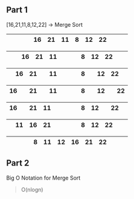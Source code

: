 ## Part 1

[16,21,11,8,12,22] -> Merge Sort

|    |    |    |    | 16 | 21 | 11 | 8  | 12 | 22 |    |    |    |
| -- | -- | -- | -- | -- | -- | -- | -- | -- | -- | -- | -- | -- |

|    |    | 16 | 21 | 11 |    |    |    | 8  | 12 | 22 |    |    |
| -- | -- | -- | -- | -- | -- | -- | -- | -- | -- | -- | -- | -- |

|    | 16 | 21 |    | 11 |    |    |    | 8  |    | 12 | 22 |    |
| -- | -- | -- | -- | -- | -- | -- | -- | -- | -- | -- | -- | -- |

| 16 |    | 21 |    | 11 |    |    |    | 8  |    | 12 |    | 22 |
| -- | -- | -- | -- | -- | -- | -- | -- | -- | -- | -- | -- | -- |

| 16 |    | 21 | 11 |    |    |    |    | 8  | 12 |    | 22 |    |
| -- | -- | -- | -- | -- | -- | -- | -- | -- | -- | -- | -- | -- |

|    | 11 | 16 | 21 |    |    |    |    | 8  | 12 | 22 |    |    |
| -- | -- | -- | -- | -- | -- | -- | -- | -- | -- | -- | -- | -- |

|    |    |    |    | 8  | 11 | 12 | 16 | 21 | 22 |    |    |    |
| -- | -- | -- | -- | -- | -- | -- | -- | -- | -- | -- | -- | -- |

## Part 2

Big O Notation for Merge Sort

> O(nlogn)
